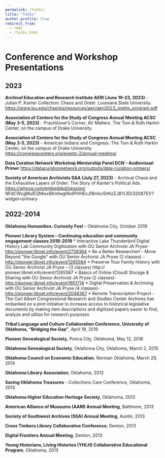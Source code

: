 ```yaml
---
permalink: /talks/
title: "Talks"
author_profile: true
redirect_from: 
  - /md/
  - /talks.html
---
```


# Conference and Workshop Presentations

## 2023

**Archival Education and Research Institute AERI (June 19-23, 2023)** - Julian P. Kanter Collection: Chaos and Order. Louisiana State University. https://www.lsu.edu/chse/sis/resources/aeri/aeri2023_prelim_program.pdf

**Association of Centers for the Study of Congress Annual Meeting ACSC (May 3-5, 2023)** - Practitioner’s Corner, AV Matters. The Tom & Ruth Harkin Center, on the campus of Drake University.

**Association of Centers for the Study of Congress Annual Meeting ACSC (May 3-5, 2023)** - American Indians and Congress. The Tom & Ruth Harkin Center, on the campus of Drake University. https://congresscenters.org/events-2/annual-meeting/
 
**Data Curation Network Workshop Mentorship Panel DCN – Audiovisual Primer** https://datacurationnetwork.org/outputs/data-curation-primers/

**Society of American Archivists SAA (July 27, 2023)** - Archival Chaos and the Exhaustive Layers of Order: The Story of Kanter's Political Ads. https://whova.com/embedded/session/ NFdCWcgMulEQMwx9Xmlwgf4rdPHHEcJf8mkv5hKzZJ8%3D/3208751/?widget=primary

## 2022-2014

**Oklahoma Humanities: Curiosity Fest** – Oklahoma City, October 2019 

**Pioneer Library System – Continuing education and community engagement classes 2018-2019**
    * Interactive Lake Thunderbird Digital History Lab Community Digitization with OU Senior Archivist JA Pryse- http://pioneer.libnet.info/event/2739364
    * Be a Better Researcher! - Move Beyond "the Google" with OU Senior Archivist JA Pryse (2 classes) - http://pioneer.libnet.info/event/1265584
    * Preserve Your Family History with OU Senior Archivist JA Pryse – (3 classes) http:// pioneer.libnet.info/event/1265587
    * Basics of Online (Cloud) Storage & Sharing with OU Senior Archivist JA Pryse (2 classes)- http://pioneer.libnet.info/event/1651714 
    * Digital Preservation & Archiving with OU Senior Archivist JA Pryse (4 classes)- http://pioneer.libnet.info/event/2048367
    * Remote Transcription Project - The Carl Albert Congressional Research and Studies Center Archives has embarked on a joint initiative to increase access to historical legislative documents by making item descriptions and digitized papers easier to find, analyze and utilize for research purposes 

**Tribal Language and Culture Collaboration Conference, University of Oklahoma, “Bridging the Gap”**, April 19, 2019 

**Pioneer Genealogical Society**, Ponca City, Oklahoma, May 12, 2016 

**Oklahoma Genealogical Society**, Oklahoma City, Oklahoma, March 2, 2015 

**Oklahoma Council on Economic Education**, Norman Oklahoma, March 29, 2014 

**Oklahoma Library Association**, Oklahoma, 2013 

**Saving Oklahoma Treasures** - Collections Care Conference, Oklahoma, 2013 

**Oklahoma Higher Education Heritage Society**, Oklahoma, 2013 

**American Alliance of Museums (AAM) Annual Meeting**, Baltimore, 2013 

**Society of Southwest Archives (SSA) Annual Meeting**, Austin, 2013 

**Cross Timbers Library Collaborative Conference**, Denton, 2013 

**Digital Frontiers Annual Meeting**, Denton, 2013 

**Young Historians, Living Histories (YHLH) Collaborative Educational Program**, Oklahoma, 2013 

